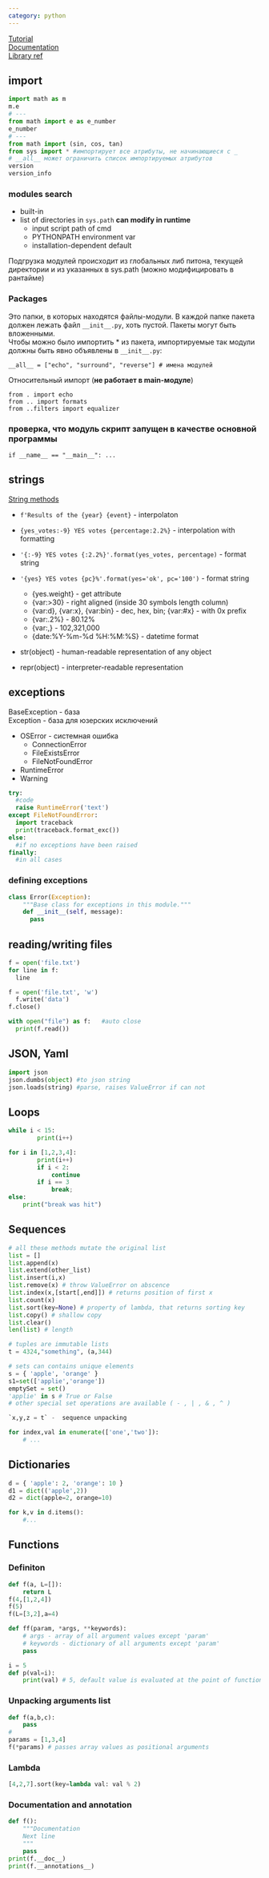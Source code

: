 ```yaml
---
category: python
---
```

[Tutorial](https://docs.python.org/3/tutorial/index.html)  
[Documentation](https://docs.python.org/3.7/index.html)  
[Library ref](https://docs.python.org/3/library/index.html)  
## import
```python
import math as m
m.e
# ---
from math import e as e_number
e_number
# ---
from math import (sin, cos, tan)
from sys import * #импортирует все атрибуты, не начинающиеся с _
# __all__ может ограничить список импортируемых атрибутов
version
version_info
```
### modules search
* built-in
* list of directories in `sys.path` __can modify in runtime__
  - input script path of cmd
  - PYTHONPATH environment var
  - installation-dependent default

Подгрузка модулей происходит из глобальных либ питона, текущей директории и из указанных в sys.path (можно модифицировать в рантайме)  
### Packages
Это папки, в которых находятся файлы-модули. В каждой папке пакета должен лежать файл `__init__.py`, хоть пустой. Пакеты могут быть вложенными.  
Чтобы можно было импортить * из пакета, импортируемые так модули должны быть явно объявлены в `__init__.py`:
```
__all__ = ["echo", "surround", "reverse"] # имена модулей
```
Относительный импорт (__не работает в main-модуле__)  
```
from . import echo
from .. import formats
from ..filters import equalizer
```

### проверка, что модуль скрипт запущен в качестве основной программы
`if __name__ == "__main__": ...`

## strings

[String methods](https://docs.python.org/3.7/library/stdtypes.html#text-sequence-type-str)

* `f'Results of the {year} {event}` - interpolaton
* `{yes_votes:-9} YES votes {percentage:2.2%}` - interpolation with formatting
* `'{:-9} YES votes {:2.2%}'.format(yes_votes, percentage)` - format string
* `'{yes} YES votes {pc}%'.format(yes='ok', pc='100')` - format string
  - {yes.weight} - get attribute
  - {var:>30} - right aligned (inside 30 symbols length column)
  - {var:d}, {var:x}, {var:bin} - dec, hex, bin; {var:#x} - with 0x prefix
  - {var:.2%} - 80.12%
  - {var:,} - 102,321,000
  - {date:%Y-%m-%d %H:%M:%S} -  datetime format

* str(object) - human-readable representation of any object
* repr(object) - interpreter-readable representation


## exceptions
BaseException - база  
Exception - база для юзерских исключений
* OSError - системная ошибка
  - ConnectionError
  - FileExistsError
  - FileNotFoundError
* RuntimeError
* Warning

```python
try:
  #code
  raise RuntimeError('text')
except FileNotFoundError:
  import traceback
  print(traceback.format_exc())
else:
  #if no exceptions have been raised
finally:
  #in all cases
```
### defining exceptions
```python
class Error(Exception):
    """Base class for exceptions in this module."""
    def __init__(self, message):
      pass
```  

## reading/writing files
```python
f = open('file.txt')
for line in f:
  line

f = open('file.txt', 'w')
  f.write('data')
f.close()  

with open("file") as f:   #auto close
  print(f.read())
```
## JSON, Yaml
```python
import json
json.dumbs(object) #to json string
json.loads(string) #parse, raises ValueError if can not
```
## Loops
```python
while i < 15:
		print(i++)

for i in [1,2,3,4]:
		print(i++)
        if i < 2:    
            continue    
        if i == 3
            break;
else:
    print("break was hit")
```
## Sequences
```python
# all these methods mutate the original list
list = []
list.append(x)
list.extend(other_list)
list.insert(i,x)
list.remove(x) # throw ValueError on abscence
list.index(x,[start[,end]]) # returns position of first x
list.count(x)
list.sort(key=None) # property of lambda, that returns sorting key
list.copy() # shallow copy
list.clear()
len(list) # length

# tuples are immutable lists
t = 4324,"something", (a,344)

# sets can contains unique elements
s = { 'apple', 'orange' }
s1=set(['applie','orange'])
emptySet = set()
'applie' in s # True or False
# other special set operations are available ( - , | , & , ^ )  

`x,y,z = t` -  sequence unpacking  

for index,val in enumerate(['one','two']):
    # ...
```
## Dictionaries

```python
d = { 'apple': 2, 'orange': 10 }
d1 = dict(('apple',2))
d2 = dict(apple=2, orange=10)

for k,v in d.items():
    #...

```
## Functions
### Definiton
```python
def f(a, L=[]):
    return L
f(4,[1,2,4])
f(5)
f(L=[3,2],a=4)

def ff(param, *args, **keywords):
    # args - array of all argument values except 'param'
    # keywords - dictionary of all arguments except 'param'
    pass

i = 5
def p(val=i):
    print(val) # 5, default value is evaluated at the point of function definition
```
### Unpacking arguments list
```python
def f(a,b,c):
    pass
#
params = [1,3,4]
f(*params) # passes array values as positional arguments

```
### Lambda
```python
[4,2,7].sort(key=lambda val: val % 2)
```
### Documentation and annotation
```python
def f():
    """Documentation
    Next line
    """
    pass
print(f.__doc__)
print(f.__annotations__)
```

